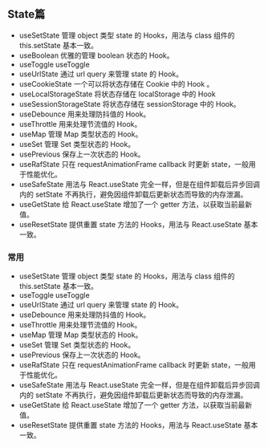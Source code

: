 ## State篇


* useSetState 管理 object 类型 state 的 Hooks，用法与 class 组件的 this.setState 基本一致。
* useBoolean 优雅的管理 boolean 状态的 Hook。
* useToggle useToggle
* useUrlState 通过 url query 来管理 state 的 Hook。
* useCookieState 一个可以将状态存储在 Cookie 中的 Hook 。
* useLocalStorageState 将状态存储在 localStorage 中的 Hook 
* useSessionStorageState 将状态存储在 sessionStorage 中的 Hook。
* useDebounce 用来处理防抖值的 Hook。
* useThrottle 用来处理节流值的 Hook。
* useMap 管理 Map 类型状态的 Hook。
* useSet 管理 Set 类型状态的 Hook。
* usePrevious 保存上一次状态的 Hook。
* useRafState 只在 requestAnimationFrame callback 时更新 state，一般用于性能优化。
* useSafeState 用法与 React.useState 完全一样，但是在组件卸载后异步回调内的 setState 不再执行，避免因组件卸载后更新状态而导致的内存泄漏。
* useGetState 给 React.useState 增加了一个 getter 方法，以获取当前最新值。
* useResetState  提供重置 state 方法的 Hooks，用法与 React.useState 基本一致。

### 常用

* useSetState 管理 object 类型 state 的 Hooks，用法与 class 组件的 this.setState 基本一致。
* useToggle useToggle
* useUrlState 通过 url query 来管理 state 的 Hook。
* useDebounce 用来处理防抖值的 Hook。
* useThrottle 用来处理节流值的 Hook。
* useMap 管理 Map 类型状态的 Hook。
* useSet 管理 Set 类型状态的 Hook。
* usePrevious 保存上一次状态的 Hook。
* useRafState 只在 requestAnimationFrame callback 时更新 state，一般用于性能优化。
* useSafeState 用法与 React.useState 完全一样，但是在组件卸载后异步回调内的 setState 不再执行，避免因组件卸载后更新状态而导致的内存泄漏。
* useGetState 给 React.useState 增加了一个 getter 方法，以获取当前最新值。
* useResetState  提供重置 state 方法的 Hooks，用法与 React.useState 基本一致。

